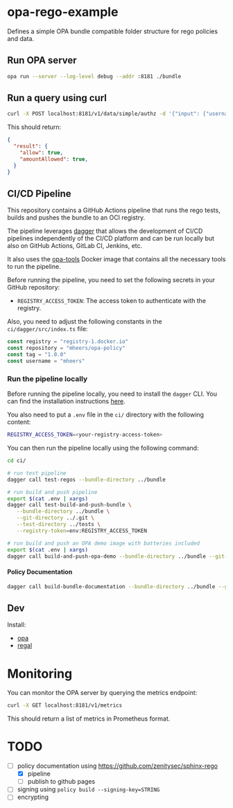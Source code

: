 # opa-rego-example

Defines a simple OPA bundle compatible folder structure for rego policies and data.

## Run OPA server

```bash
opa run --server --log-level debug --addr :8181 ./bundle
```

## Run a query using curl

```bash
curl -X POST localhost:8181/v1/data/simple/authz -d '{"input": {"username": "marcel", "password": "abcdef", "salary": 5, "card": "123-456-7890"}}' | jq
```

This should return:

```json
{
  "result": {
    "allow": true,
    "amountAllowed": true,
  }
}
```

## CI/CD Pipeline

This repository contains a GitHub Actions pipeline that runs the rego tests, builds and pushes the bundle to an OCI registry.

The pipeline leverages [dagger](https://dagger.io/) that allows the development of CI/CD pipelines independently of the CI/CD platform and can be run locally but also on GitHub Actions, GitLab CI, Jenkins, etc.

It also uses the [opa-tools](https://github.com/mheers/opa-tools) Docker image that contains all the necessary tools to run the pipeline.

Before running the pipeline, you need to set the following secrets in your GitHub repository:

- `REGISTRY_ACCESS_TOKEN`: The access token to authenticate with the registry.

Also, you need to adjust the following constants in the `ci/dagger/src/index.ts` file:

```ts
const registry = "registry-1.docker.io"
const repository = "mheers/opa-policy"
const tag = "1.0.0"
const username = "mheers"
```

### Run the pipeline locally

Before running the pipeline locally, you need to install the `dagger` CLI. You can find the installation instructions [here](https://docs.dagger.io/install).

You also need to put a `.env` file in the `ci/` directory with the following content:

```bash
REGISTRY_ACCESS_TOKEN=<your-registry-access-token>
```

You can then run the pipeline locally using the following command:

```bash
cd ci/

# run test pipeline
dagger call test-regos --bundle-directory ../bundle

# run build and push pipeline
export $(cat .env | xargs)
dagger call test-build-and-push-bundle \
   --bundle-directory ../bundle \
   --git-directory ../.git \
   --test-directory ../tests \
   --registry-token=env:REGISTRY_ACCESS_TOKEN

# run build and push an OPA demo image with batteries included
export $(cat .env | xargs)
dagger call build-and-push-opa-demo --bundle-directory ../bundle --git-directory ../.git --config-demo-file ../config-demo.yaml --registry-token=env:REGISTRY_ACCESS_TOKEN
```

#### Policy Documentation

```bash
dagger call build-bundle-documentation --bundle-directory ../bundle --git-directory ../.git --docs-directory ../docs
```

## Dev

Install:

- [opa](https://www.openpolicyagent.org/docs/latest/#running-opa)
- [regal](https://docs.styra.com/regal)

# Monitoring

You can monitor the OPA server by querying the metrics endpoint:

```bash
curl -X GET localhost:8181/v1/metrics
```

This should return a list of metrics in Prometheus format.

# TODO
- [ ] policy documentation using https://github.com/zenitysec/sphinx-rego
  - [x] pipeline
  - [ ] publish to github pages
- [ ] signing using `policy build --signing-key=STRING`
- [ ] encrypting
